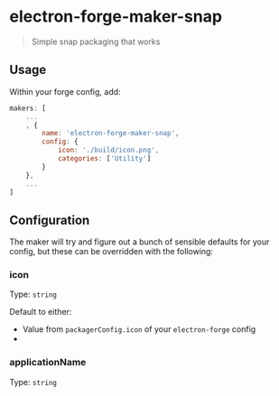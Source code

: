 # electron-forge-maker-snap

> Simple snap packaging that works

## Usage

Within your forge config, add:

```js
makers: [
	...
	, {
		name: 'electron-forge-maker-snap',
		config: {
			icon: './build/icon.png',
			categories: ['Utility']
		}
	},
	...
]
```

## Configuration

The maker will try and figure out a bunch of sensible defaults for your config, but these can be overridden with the following:

### icon

Type: `string`

Default to either:

- Value from `packagerConfig.icon` of your `electron-forge` config
-

### applicationName

Type: `string`
